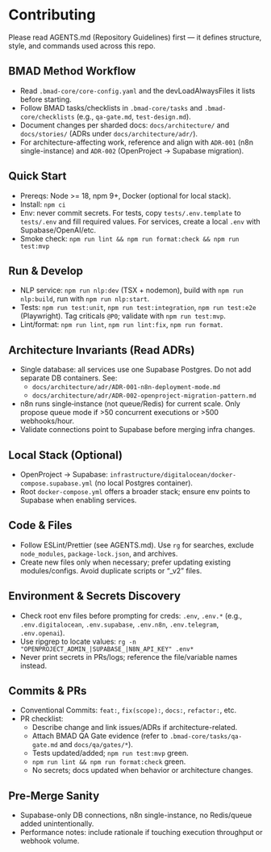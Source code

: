 # Contributing

Please read AGENTS.md (Repository Guidelines) first — it defines structure, style, and commands used across this repo.

## BMAD Method Workflow
- Read `.bmad-core/core-config.yaml` and the devLoadAlwaysFiles it lists before starting.
- Follow BMAD tasks/checklists in `.bmad-core/tasks` and `.bmad-core/checklists` (e.g., `qa-gate.md`, `test-design.md`).
- Document changes per sharded docs: `docs/architecture/` and `docs/stories/` (ADRs under `docs/architecture/adr/`).
- For architecture-affecting work, reference and align with `ADR-001` (n8n single-instance) and `ADR-002` (OpenProject → Supabase migration).

## Quick Start
- Prereqs: Node >= 18, npm 9+, Docker (optional for local stack).
- Install: `npm ci`
- Env: never commit secrets. For tests, copy `tests/.env.template` to `tests/.env` and fill required values. For services, create a local `.env` with Supabase/OpenAI/etc.
- Smoke check: `npm run lint && npm run format:check && npm run test:mvp`

## Run & Develop
- NLP service: `npm run nlp:dev` (TSX + nodemon), build with `npm run nlp:build`, run with `npm run nlp:start`.
- Tests: `npm run test:unit`, `npm run test:integration`, `npm run test:e2e` (Playwright). Tag criticals `@P0`; validate with `npm run test:mvp`.
- Lint/format: `npm run lint`, `npm run lint:fix`, `npm run format`.

## Architecture Invariants (Read ADRs)
- Single database: all services use one Supabase Postgres. Do not add separate DB containers. See:
  - `docs/architecture/adr/ADR-001-n8n-deployment-mode.md`
  - `docs/architecture/adr/ADR-002-openproject-migration-pattern.md`
- n8n runs single‑instance (not queue/Redis) for current scale. Only propose queue mode if >50 concurrent executions or >500 webhooks/hour.
- Validate connections point to Supabase before merging infra changes.

## Local Stack (Optional)
- OpenProject → Supabase: `infrastructure/digitalocean/docker-compose.supabase.yml` (no local Postgres container).
- Root `docker-compose.yml` offers a broader stack; ensure env points to Supabase when enabling services.

## Code & Files
- Follow ESLint/Prettier (see AGENTS.md). Use `rg` for searches, exclude `node_modules`, `package-lock.json`, and archives.
- Create new files only when necessary; prefer updating existing modules/configs. Avoid duplicate scripts or “_v2” files.

## Environment & Secrets Discovery
- Check root env files before prompting for creds: `.env`, `.env.*` (e.g., `.env.digitalocean`, `.env.supabase`, `.env.n8n`, `.env.telegram`, `.env.openai`).
- Use ripgrep to locate values: `rg -n "OPENPROJECT_ADMIN_|SUPABASE_|N8N_API_KEY" .env*`
- Never print secrets in PRs/logs; reference the file/variable names instead.

## Commits & PRs
- Conventional Commits: `feat:`, `fix(scope):`, `docs:`, `refactor:`, etc.
- PR checklist:
  - Describe change and link issues/ADRs if architecture-related.
  - Attach BMAD QA Gate evidence (refer to `.bmad-core/tasks/qa-gate.md` and `docs/qa/gates/*`).
  - Tests updated/added; `npm run test:mvp` green.
  - `npm run lint && npm run format:check` green.
  - No secrets; docs updated when behavior or architecture changes.

## Pre‑Merge Sanity
- Supabase-only DB connections, n8n single-instance, no Redis/queue added unintentionally.
- Performance notes: include rationale if touching execution throughput or webhook volume.
